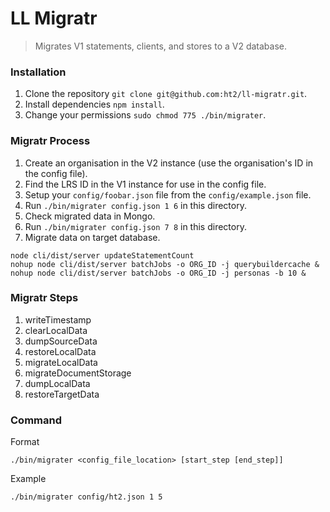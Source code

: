 # LL Migratr
> Migrates V1 statements, clients, and stores to a V2 database.

### Installation
1. Clone the repository `git clone git@github.com:ht2/ll-migratr.git`.
1. Install dependencies `npm install`.
1. Change your permissions `sudo chmod 775 ./bin/migrater`.

### Migratr Process
1. Create an organisation in the V2 instance (use the organisation's ID in the config file).
1. Find the LRS ID in the V1 instance for use in the config file.
1. Setup your `config/foobar.json` file from the `config/example.json` file.
1. Run `./bin/migrater config.json 1 6` in this directory.
1. Check migrated data in Mongo.
1. Run `./bin/migrater config.json 7 8` in this directory.
1. Migrate data on target database.
  ```
  node cli/dist/server updateStatementCount
  nohup node cli/dist/server batchJobs -o ORG_ID -j querybuildercache &
  nohup node cli/dist/server batchJobs -o ORG_ID -j personas -b 10 &
  ```

### Migratr Steps
1. writeTimestamp
1. clearLocalData
1. dumpSourceData
1. restoreLocalData
1. migrateLocalData
1. migrateDocumentStorage
1. dumpLocalData
1. restoreTargetData

### Command
Format
```
./bin/migrater <config_file_location> [start_step [end_step]]
```

Example
```
./bin/migrater config/ht2.json 1 5
```
